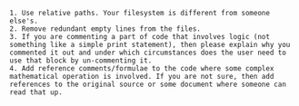     1. Use relative paths. Your filesystem is different from someone else's.
    2. Remove redundant empty lines from the files.
    3. If you are commenting a part of code that involves logic (not something like a simple print statement), then please explain why you commented it out and under which circumstances does the user need to use that block by un-commenting it.
    4. Add reference comments/formulae to the code where some complex mathematical operation is involved. If you are not sure, then add references to the original source or some document where someone can read that up.
